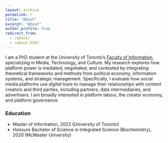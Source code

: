 ```yaml
---
layout: archive
permalink: /
title: "About"
excerpt: "About"
author_profile: true
redirect_from: 
  - /about/
  - /about.html
---
```


I am a PhD student at the University of Toronto’s [Faculty of Information](https://ischool.utoronto.ca), specializing in Media, Technology, and Culture. My research explores how platform power is mediated, negotiated, and contested by integrating theoretical frameworks and methods from political economy, information systems, and strategic management. Specifically, I evaluate how social media platforms use *digital tools* to manage their relationships with content creators and third parties, including partners, data intermediaries, and advertisers. I am broadly interested in platform labour, the creator economy, and platform governance. 

### Education 
* Master of Information, 2022 (University of Toronto) 
* Honours Bachelor of Science in Integrated Science (Biochemistry), 2020 (McMaster University)
